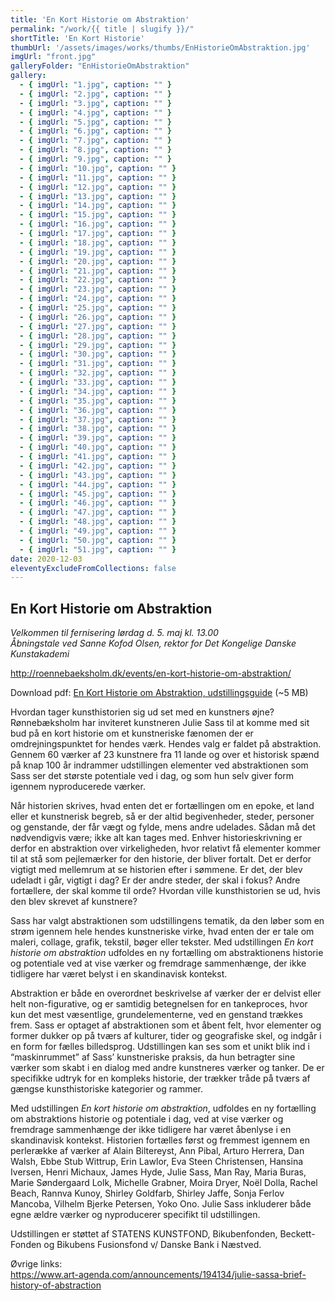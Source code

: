 ```yaml
---
title: 'En Kort Historie om Abstraktion'
permalink: "/work/{{ title | slugify }}/"
shortTitle: 'En Kort Historie'
thumbUrl: '/assets/images/works/thumbs/EnHistorieOmAbstraktion.jpg'
imgUrl: "front.jpg"
galleryFolder: "EnHistorieOmAbstraktion"
gallery:
  - { imgUrl: "1.jpg", caption: "" }
  - { imgUrl: "2.jpg", caption: "" }
  - { imgUrl: "3.jpg", caption: "" }
  - { imgUrl: "4.jpg", caption: "" }
  - { imgUrl: "5.jpg", caption: "" }
  - { imgUrl: "6.jpg", caption: "" }
  - { imgUrl: "7.jpg", caption: "" }
  - { imgUrl: "8.jpg", caption: "" }
  - { imgUrl: "9.jpg", caption: "" }
  - { imgUrl: "10.jpg", caption: "" }
  - { imgUrl: "11.jpg", caption: "" }
  - { imgUrl: "12.jpg", caption: "" }
  - { imgUrl: "13.jpg", caption: "" }
  - { imgUrl: "14.jpg", caption: "" }
  - { imgUrl: "15.jpg", caption: "" }
  - { imgUrl: "16.jpg", caption: "" }
  - { imgUrl: "17.jpg", caption: "" }
  - { imgUrl: "18.jpg", caption: "" }
  - { imgUrl: "19.jpg", caption: "" }
  - { imgUrl: "20.jpg", caption: "" }
  - { imgUrl: "21.jpg", caption: "" }
  - { imgUrl: "22.jpg", caption: "" }
  - { imgUrl: "23.jpg", caption: "" }
  - { imgUrl: "24.jpg", caption: "" }
  - { imgUrl: "25.jpg", caption: "" }
  - { imgUrl: "26.jpg", caption: "" }
  - { imgUrl: "27.jpg", caption: "" }
  - { imgUrl: "28.jpg", caption: "" }
  - { imgUrl: "29.jpg", caption: "" }
  - { imgUrl: "30.jpg", caption: "" }
  - { imgUrl: "31.jpg", caption: "" }
  - { imgUrl: "32.jpg", caption: "" }
  - { imgUrl: "33.jpg", caption: "" }
  - { imgUrl: "34.jpg", caption: "" }
  - { imgUrl: "35.jpg", caption: "" }
  - { imgUrl: "36.jpg", caption: "" }
  - { imgUrl: "37.jpg", caption: "" }
  - { imgUrl: "38.jpg", caption: "" }
  - { imgUrl: "39.jpg", caption: "" }
  - { imgUrl: "40.jpg", caption: "" }
  - { imgUrl: "41.jpg", caption: "" }
  - { imgUrl: "42.jpg", caption: "" }
  - { imgUrl: "43.jpg", caption: "" }
  - { imgUrl: "44.jpg", caption: "" }
  - { imgUrl: "45.jpg", caption: "" }
  - { imgUrl: "46.jpg", caption: "" }
  - { imgUrl: "47.jpg", caption: "" }
  - { imgUrl: "48.jpg", caption: "" }
  - { imgUrl: "49.jpg", caption: "" }
  - { imgUrl: "50.jpg", caption: "" }
  - { imgUrl: "51.jpg", caption: "" }
date: 2020-12-03
eleventyExcludeFromCollections: false
---
```



<div class="Txt">
  <h2>En Kort Historie om Abstraktion</h2>
  <p><em>Velkommen til fernisering lørdag d. 5. maj kl. 13.00<br>
  Åbningstale ved Sanne Kofod Olsen, rektor for Det Kongelige Danske Kunstakademi</em></p>
  <p><a href="http://roennebaeksholm.dk/events/en-kort-historie-om-abstraktion/" target="_blank">http://roennebaeksholm.dk/events/en-kort-historie-om-abstraktion/</a></p>
  <p>Download pdf:&nbsp;<a href="https://juliesass.dk/sites/default/files/enkorthistorieomabstraktion_webpdf.pdf" target="_blank">En Kort Historie om Abstraktion, udstillingsguide</a>&nbsp;(~5 MB)</p>
  <p>Hvordan tager kunsthistorien sig ud set med en kunstners øjne? Rønnebæksholm har inviteret kunstneren Julie Sass til at komme med sit bud på en kort historie om et kunstneriske fænomen der er omdrejningspunktet for hendes værk. Hendes valg er faldet på abstraktion. Gennem 60 værker af 23 kunstnere fra 11 lande og over et historisk spænd på knap 100 år indrammer udstillingen elementer ved abstraktionen som Sass ser det største potentiale ved i dag, og som hun selv giver form igennem nyproducerede værker.</p>
  <p>Når historien skrives, hvad enten det er fortællingen om en epoke, et land eller et kunstnerisk begreb, så er der altid begivenheder, steder, personer og genstande, der får vægt og fylde, mens andre udelades. Sådan må det nødvendigvis være; ikke alt kan tages med. Enhver historieskrivning er derfor en abstraktion over virkeligheden, hvor relativt få elementer kommer til at stå som pejlemærker for den historie, der bliver fortalt. Det er derfor vigtigt med mellemrum at se historien efter i sømmene. Er det, der blev udeladt i går, vigtigt i dag? Er der andre steder, der skal i fokus? Andre fortællere, der skal komme til orde? Hvordan ville kunsthistorien se ud, hvis den blev skrevet af kunstnere?</p>
  <p>Sass har valgt abstraktionen som udstillingens tematik, da den løber som en strøm igennem hele hendes kunstneriske virke, hvad enten der er tale om maleri, collage, grafik, tekstil, bøger eller tekster. Med udstillingen <em>En kort historie om abstraktion</em> udfoldes en ny fortælling om abstraktionens historie og potentiale ved at vise værker og fremdrage sammenhænge, der ikke tidligere har været belyst i en skandinavisk kontekst.</p>
  <p>Abstraktion er både en overordnet beskrivelse af værker der er delvist eller helt non-figurative, og er samtidig betegnelsen for en tankeproces, hvor kun det mest væsentlige, grundelementerne, ved en genstand trækkes frem. Sass er optaget af abstraktionen som et åbent felt, hvor elementer og former dukker op på tværs af kulturer, tider og geografiske skel, og indgår i en form for fælles billedsprog. Udstillingen kan ses som et unikt blik ind i “maskinrummet” af Sass’ kunstneriske praksis, da hun betragter sine værker som skabt i en dialog med andre kunstneres værker og tanker. De er specifikke udtryk for en kompleks historie, der trækker tråde på tværs af gængse kunsthistoriske kategorier og rammer.</p>
  <p>Med udstillingen <em>En kort historie om abstraktion</em>, udfoldes en ny fortælling om abstraktions historie og potentiale i dag, ved at vise værker og fremdrage sammenhænge der ikke tidligere har været åbenlyse i en skandinavisk kontekst. Historien fortælles først og fremmest igennem en perlerække af værker af Alain Biltereyst, Ann Pibal, Arturo Herrera, Dan Walsh, Ebbe Stub Wittrup, Erin Lawlor, Eva Steen Christensen, Hansina Iversen, Henri Michaux, James Hyde, Julie Sass, Man Ray, Maria Buras, Marie Søndergaard Lolk, Michelle Grabner, Moira Dryer, Noël Dolla, Rachel Beach, Rannva Kunoy, Shirley Goldfarb, Shirley Jaffe, Sonja Ferlov Mancoba, Vilhelm Bjerke Petersen, Yoko Ono. Julie Sass inkluderer både egne ældre værker og nyproducerer specifikt til udstillingen.</p>
  <p>Udstillingen er støttet af STATENS KUNSTFOND, Bikubenfonden, Beckett-Fonden og Bikubens Fusionsfond v/ Danske Bank i Næstved.</p>
  <p>Øvrige links:<br><a href="https://www.art-agenda.com/announcements/194134/julie-sassa-brief-history-of-abstraction" target="_blank">https://www.art-agenda.com/announcements/194134/julie-sassa-brief-history-of-abstraction</a></p>
</div>